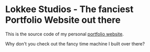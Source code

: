 # Lokkee Studios - The fanciest Portfolio Website out there
This is the source code of my personal [portfolio website](https://lokkeestudios.com).

Why don't you check out the fancy time machine I built over there?
